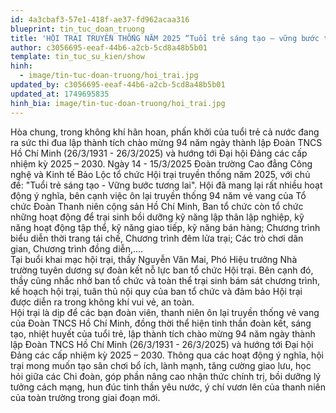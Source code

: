```yaml
---
id: 4a3cbaf3-57e1-418f-ae37-fd962acaa316
blueprint: tin_tuc_doan_truong
title: 'HỘI TRẠI TRUYỀN THỐNG NĂM 2025 “Tuổi trẻ sáng tạo – vững bước tương lai"'
author: c3056695-eeaf-44b6-a2cb-5cd8a48b5b01
template: tin_tuc_su_kien/show
hinh:
  - image/tin-tuc-doan-truong/hoi_trai.jpg
updated_by: c3056695-eeaf-44b6-a2cb-5cd8a48b5b01
updated_at: 1749695835
hinh_bia: image/tin-tuc-doan-truong/hoi_trai.jpg
---
```

Hòa chung, trong không khí hân hoan, phấn khởi của tuổi trẻ cả nước đang ra sức thi đua lập thành tích chào mừng 94 năm ngày thành lập Đoàn TNCS Hồ Chí Minh (26/3/1931 - 26/3/2025) và hướng tới Đại hội Đảng các cấp nhiệm kỳ 2025 – 2030. Ngày 14 - 15/3/2025 Đoàn trường Cao đẳng Công nghệ và Kinh tế Bảo Lộc tổ chức Hội trại truyền thống năm 2025, với chủ đề: "Tuổi trẻ sáng tạo - Vững bước tương lai". Hội đã mang lại rất nhiều hoạt động ý nghĩa, bên cạnh việc ôn lại truyền thống 94 năm vẻ vang của Tổ chức Đoàn Thanh niên cộng sản Hồ Chí Minh, Ban tổ chức còn tổ chức những hoạt động để trại sinh bồi dưỡng kỹ năng lập thân lập nghiệp, kỹ năng hoạt động tập thể, kỹ năng giao tiếp, kỹ năng bán hàng; Chương trình biểu diễn thời trang tái chế, Chương trình đêm lửa trại; Các trò chơi dân gian, Chương trình đồng diễn,....
<br>
Tại buổi khai mạc hội trại, thầy Nguyễn Văn Mai, Phó Hiệu trưởng Nhà trường tuyên dương sự đoàn kết nỗ lực ban tổ chức Hội trại. Bên cạnh đó, thầy cũng nhắc nhở ban tổ chức và toàn thể trại sinh bám sát chương trình, kế hoạch hội trại, tuân thủ nội quy của ban tổ chức và đảm bảo Hội trại được diễn ra trong không khí vui vẻ, an toàn.
<br>
Hội trại là dịp để các bạn đoàn viên, thanh niên ôn lại truyền thống vẻ vang của Đoàn TNCS Hồ Chí Minh, đồng thời thể hiện tinh thần đoàn kết, sáng tạo, nhiệt huyết của tuổi trẻ, lập thành tích chào mừng 94 năm ngày thành lập Đoàn TNCS Hồ Chí Minh (26/3/1931 - 26/3/2025) và hướng tới Đại hội Đảng các cấp nhiệm kỳ 2025 – 2030. Thông qua các hoạt động ý nghĩa, hội trại mong muốn tạo sân chơi bổ ích, lành mạnh, tăng cường giao lưu, học hỏi giữa các Chi đoàn, góp phần nâng cao nhận thức chính trị, bồi dưỡng lý tưởng cách mạng, hun đúc tinh thần yêu nước, ý chí vươn lên của thanh niên của toàn trường trong giai đoạn mới.